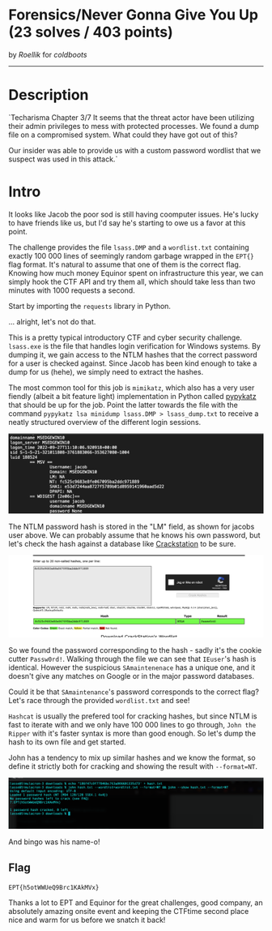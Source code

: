 # Forensics/Never Gonna Give You Up (23 solves / 403 points) 

by *Roellik* for *coldboots*

---

# Description

`Techarisma Chapter 3/7
It seems that the threat actor have been utilizing their admin privileges to mess with protected processes. We found a dump file on a compromised system. What could they have got out of this?

Our insider was able to provide us with a custom password wordlist that we suspect was used in this attack.`


# Intro

It looks like Jacob the poor sod is still having coomputer issues. He's lucky to have friends like us, but I'd say he's starting to owe us a favor at this point.

The challenge provides the file `lsass.DMP` and a `wordlist.txt` containing exactly 100 000 lines of seemingly random garbage wrapped in the `EPT{}` flag format. It's natural to assume that one of them is the correct flag. Knowing how much money Equinor spent on infrastructure this year, we can simply hook the CTF API and try them all, which should take less than two minutes with 1000 requests a second. 

Start by importing the `requests` library in Python.

... alright, let's not do that. 

This is a pretty typical introductory CTF and cyber security challenge. `lsass.exe` is the file that handles login verification for Windows systems. By dumping it, we gain access to the NTLM hashes that the correct password for a user is checked against. Since Jacob has been kind enough to take a dump for us (hehe), we simply need to extract the hashes.

The most common tool for this job is `mimikatz`, which also has a very user fiendly (albeit a bit feature light) implementation in Python called [pypykatz](https://github.com/skelsec/pypykatz) that should be up for the job. Point the latter towards the file with the command `pypykatz lsa minidump lsass.DMP > lsass_dump.txt` to receive a neatly structured overview of the different login sessions.

![Well look at that.](pypykatz_dump.png "Well look at that.")

The NTLM password hash is stored in the "LM" field, as shown for jacobs user above. We can probably assume that he knows his own password, but let's check the hash against a database like [Crackstation](https://crackstation.net/) to be sure.

![Kapow.](crackstation.png "Kapow.")

So we found the password corresponding to the hash - sadly it's the cookie cutter `Passw0rd!`. Walking through the file we can see that `IEuser`'s hash is identical. However the suspicious `SAmaintenenace` has a unique one, and it doesn't give any matches on Google or in the major password databases. 

Could it be that `SAmaintenance`'s password corresponds to the correct flag? Let's race through the provided `wordlist.txt` and see! 

`Hashcat` is usually the prefered tool for cracking hashes, but since NTLM is fast to iterate with and we only have 100 000 lines to go through, `John the Ripper` with it's faster syntax is more than good enough. So let's dump the hash to its own file and get started.

John has a tendency to mix up similar hashes and we know the format, so define it strictly both for cracking and showing the result with `--format=NT`. 

![Gæt!](john.png "Gæt!")

And bingo was his name-o! 

## Flag 

`EPT{h5otWWUeQ9Brc1KAkMVx}`

Thanks a lot to EPT and Equinor for the great challenges, good company, an absolutely amazing onsite event and keeping the CTFtime second place nice and warm for us before we snatch it back!